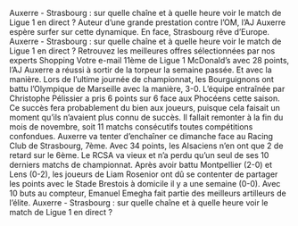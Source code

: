 Auxerre - Strasbourg : sur quelle chaîne et à quelle heure voir le match de Ligue 1 en direct ?
Auteur d’une grande prestation contre l’OM, l’AJ Auxerre espère surfer sur cette dynamique. En face, Strasbourg rêve d’Europe. Auxerre - Strasbourg : sur quelle chaîne et à quelle heure voir le match de Ligue 1 en direct ?
Retrouvez les meilleures offres sélectionnées par nos experts Shopping
Votre e-mail
11ème de Ligue 1 McDonald’s avec 28 points, l’AJ Auxerre a réussi à sortir de la torpeur la semaine passée. Et avec la manière. Lors de l’ultime journée de championnat, les Bourguignons ont battu l’Olympique de Marseille avec la manière, 3-0. L’équipe entraînée par Christophe Pélissier a pris 6 points sur 6 face aux Phocéens cette saison. Ce succès fera probablement du bien aux joueurs, puisque cela faisait un moment qu’ils n’avaient plus connu de succès. Il fallait remonter à la fin du mois de novembre, soit 11 matchs consécutifs toutes compétitions confondues. Auxerre va tenter d’enchaîner ce dimanche face au Racing Club de Strasbourg, 7ème. Avec 34 points, les Alsaciens n’en ont que 2 de retard sur le 6ème. Le RCSA va vieux et n’a perdu qu’un seul de ses 10 derniers matchs de championnat. Après avoir battu Montpellier (2-0) et Lens (0-2), les joueurs de Liam Rosenior ont dû se contenter de partager les points avec le Stade Brestois à domicile il y a une semaine (0-0). Avec 10 buts au compteur, Emanuel Emegha fait partie des meilleurs artilleurs de l’élite. Auxerre - Strasbourg : sur quelle chaîne et à quelle heure voir le match de Ligue 1 en direct ?
